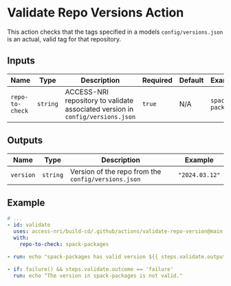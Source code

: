 # Validate Repo Versions Action

This action checks that the tags specified in a models `config/versions.json` is an actual, valid tag for that repository.

## Inputs

| Name | Type | Description | Required | Default | Example |
| ---- | ---- | ----------- | -------- | ------- | ------- |
| `repo-to-check` | `string` | ACCESS-NRI repository to validate associated version in `config/versions.json` | `true` | N/A | `spack-packages` |

## Outputs

| Name | Type | Description | Example |
| ---- | ---- | ----------- | ------- |
| `version` | `string` | Version of the repo from the `config/versions.json` | `"2024.03.12"` |

## Example

```yaml
# ...
- id: validate
  uses: access-nri/build-cd/.github/actions/validate-repo-version@main
  with:
    repo-to-check: spack-packages

- run: echo "spack-packages has valid version ${{ steps.validate.outputs.version }} in `config/versions.json`"

- if: failure() && steps.validate.outcome == 'failure'
  run: echo "The version in spack-packages is not valid."
```
